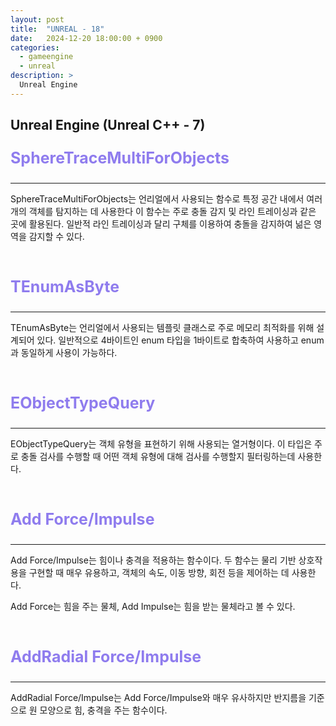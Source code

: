 ```yaml
---
layout: post
title:  "UNREAL - 18"
date:   2024-12-20 18:00:00 + 0900
categories:
  - gameengine
  - unreal
description: >
  Unreal Engine
---
```

## Unreal Engine (Unreal C++ - 7)

<p style = "color:#8f7cee; font-size:25px; font-weight:bold">
SphereTraceMultiForObjects
</p>

---

SphereTraceMultiForObjects는 언리얼에서 사용되는 함수로 특정 공간 내에서 여러 개의 객체를 탐지하는 데 사용한다 이 함수는 주로 충돌 감지 및 라인 트레이싱과 같은 곳에 활용된다. 일반적 라인 트레이싱과 달리 구체를 이용하여 충돌을 감지하여 넒은 영역을 감지할 수 있다.

<br/>

<p style = "color:#8f7cee; font-size:25px; font-weight:bold">
TEnumAsByte
</p>

---

TEnumAsByte는 언리얼에서 사용되는 템플릿 클래스로 주로 메모리 최적화를 위해 설계되어 있다. 일반적으로 4바이트인 enum 타입을 1바이트로 합축하여 사용하고 enum과 동일하게 사용이 가능하다.

<br/>

<p style = "color:#8f7cee; font-size:25px; font-weight:bold">
EObjectTypeQuery
</p>

---

EObjectTypeQuery는 객체 유형을 표현하기 위해 사용되는 열거형이다. 이 타입은 주로 충돌 검사를 수행할 때 어떤 객체 유형에 대해 검사를 수행할지 필터링하는데 사용한다.

<br/>

<p style = "color:#8f7cee; font-size:25px; font-weight:bold">
Add Force/Impulse
</p>

---

Add Force/Impulse는 힘이나 충격을 적용하는 함수이다. 두 함수는 물리 기반 상호작용을 구현할 때 매우 유용하고, 객체의 속도, 이동 방향, 회전 등을 제어하는 데 사용한다.

Add Force는 힘을 주는 물체, Add Impulse는 힘을 받는 물체라고 볼 수 있다.

<br/>

<p style = "color:#8f7cee; font-size:25px; font-weight:bold">
AddRadial Force/Impulse
</p>

---

AddRadial Force/Impulse는 Add Force/Impulse와 매우 유사하지만 반지름을 기준으로 원 모양으로 힘, 충격을 주는 함수이다.